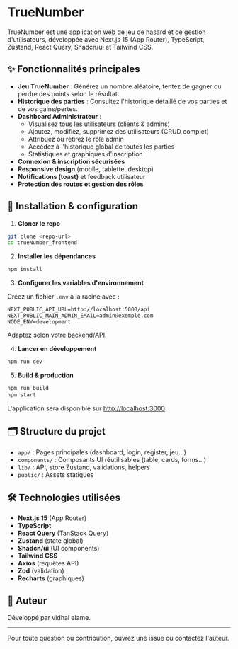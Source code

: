 # TrueNumber

TrueNumber est une application web de jeu de hasard et de gestion d'utilisateurs, développée avec Next.js 15 (App Router), TypeScript, Zustand, React Query, Shadcn/ui et Tailwind CSS.

## ✨ Fonctionnalités principales

- **Jeu TrueNumber** : Générez un nombre aléatoire, tentez de gagner ou perdre des points selon le résultat.
- **Historique des parties** : Consultez l'historique détaillé de vos parties et de vos gains/pertes.
- **Dashboard Administrateur** :
  - Visualisez tous les utilisateurs (clients & admins)
  - Ajoutez, modifiez, supprimez des utilisateurs (CRUD complet)
  - Attribuez ou retirez le rôle admin
  - Accédez à l'historique global de toutes les parties
  - Statistiques et graphiques d'inscription
- **Connexion & inscription sécurisées**
- **Responsive design** (mobile, tablette, desktop)
- **Notifications (toast)** et feedback utilisateur
- **Protection des routes et gestion des rôles**

## 🚀 Installation & configuration

1. **Cloner le repo**

```bash
git clone <repo-url>
cd trueNumber_frontend
```

2. **Installer les dépendances**

```bash
npm install
```

3. **Configurer les variables d'environnement**

Créez un fichier `.env` à la racine avec :

```
NEXT_PUBLIC_API_URL=http://localhost:5000/api
NEXT_PUBLIC_MAIN_ADMIN_EMAIL=admin@exemple.com
NODE_ENV=development
```

Adaptez selon votre backend/API.

4. **Lancer en développement**

```bash
npm run dev
```

5. **Build & production**

```bash
npm run build
npm start
```

L'application sera disponible sur [http://localhost:3000](http://localhost:3000)

## 🗂️ Structure du projet

- `app/` : Pages principales (dashboard, login, register, jeu...)
- `components/` : Composants UI réutilisables (table, cards, forms...)
- `lib/` : API, store Zustand, validations, helpers
- `public/` : Assets statiques


## 🛠️ Technologies utilisées

- **Next.js 15** (App Router)
- **TypeScript**
- **React Query** (TanStack Query)
- **Zustand** (state global)
- **Shadcn/ui** (UI components)
- **Tailwind CSS**
- **Axios** (requêtes API)
- **Zod** (validation)
- **Recharts** (graphiques)

## 👤 Auteur

Développé par vidhal elame.

---

Pour toute question ou contribution, ouvrez une issue ou contactez l'auteur.
